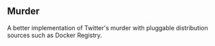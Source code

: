 Murder
-----

A better implementation of Twitter's murder with pluggable distribution sources such as Docker Registry.
